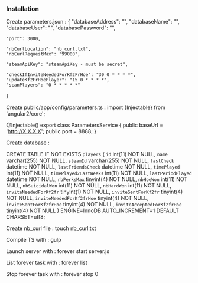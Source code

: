 ### Installation

Create parameters.json :
{
    "databaseAddress": "",
    "databaseName": "",
    "databaseUser":  "",
    "databasePassword": "",

    "port": 3000,

    "nbCurlLocation": "nb_curl.txt",
    "nbCurlRequestMax": "99000",

    "steamApiKey": "steamApiKey - must be secret",

    "checkIfInviteNeededForKf2FrHoe": "30 0 * * * *",
    "updateKf2FrHoePlayer": "15 0 * * * *",
    "scanPlayers": "0 * * * * *"
}

Create public/app/config/parameters.ts :
import {Injectable} from 'angular2/core';

@Injectable()
export class ParametersService {
  public baseUrl = 'http://X.X.X.X';
  public port = 8888;
}

Create database : 

CREATE TABLE IF NOT EXISTS `players` (
  `id` int(11) NOT NULL,
  `name` varchar(255) NOT NULL,
  `steamId` varchar(255) NOT NULL,
  `lastCheck` datetime NOT NULL,
  `lastFriendsCheck` datetime NOT NULL,
  `timePlayed` int(11) NOT NULL,
  `timePlayed2LastWeeks` int(11) NOT NULL,
  `lastPeriodPlayed` datetime NOT NULL,
  `nbPerksMax` tinyint(4) NOT NULL,
  `nbHoeWon` int(11) NOT NULL,
  `nbSuicidalWon` int(11) NOT NULL,
  `nbHardWon` int(11) NOT NULL,
  `inviteNeededForKf2fr` tinyint(1) NOT NULL,
  `inviteSentForKf2fr` tinyint(4) NOT NULL,
  `inviteNeededForKf2frHoe` tinyint(4) NOT NULL,
  `inviteSentForKf2frHoe` tinyint(4) NOT NULL,
  `inviteAcceptedForKf2frHoe` tinyint(4) NOT NULL
) ENGINE=InnoDB AUTO_INCREMENT=1 DEFAULT CHARSET=utf8;

Create nb_curl file :
touch nb_curl.txt

Compile TS with :
gulp

Launch server with :
forever start server.js

List forever task with :
forever list

Stop forever task with :
forever stop 0